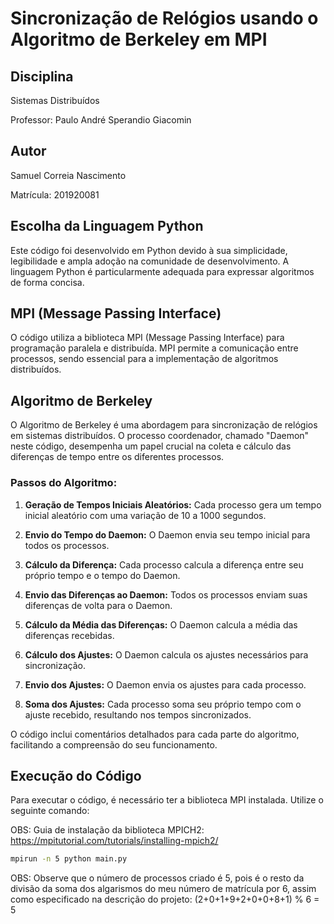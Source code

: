 # Sincronização de Relógios usando o Algoritmo de Berkeley em MPI

## Disciplina

Sistemas Distribuídos

Professor: Paulo André Sperandio Giacomin

## Autor

Samuel Correia Nascimento

Matrícula: 201920081

## Escolha da Linguagem Python

Este código foi desenvolvido em Python devido à sua simplicidade, legibilidade e ampla adoção na comunidade de desenvolvimento. A linguagem Python é particularmente adequada para expressar algoritmos de forma concisa.

## MPI (Message Passing Interface)

O código utiliza a biblioteca MPI (Message Passing Interface) para programação paralela e distribuída. MPI permite a comunicação entre processos, sendo essencial para a implementação de algoritmos distribuídos.

## Algoritmo de Berkeley

O Algoritmo de Berkeley é uma abordagem para sincronização de relógios em sistemas distribuídos. O processo coordenador, chamado "Daemon" neste código, desempenha um papel crucial na coleta e cálculo das diferenças de tempo entre os diferentes processos.

### Passos do Algoritmo:

1. **Geração de Tempos Iniciais Aleatórios:** Cada processo gera um tempo inicial aleatório com uma variação de 10 a 1000 segundos.

2. **Envio do Tempo do Daemon:** O Daemon envia seu tempo inicial para todos os processos.

3. **Cálculo da Diferença:** Cada processo calcula a diferença entre seu próprio tempo e o tempo do Daemon.

4. **Envio das Diferenças ao Daemon:** Todos os processos enviam suas diferenças de volta para o Daemon.

5. **Cálculo da Média das Diferenças:** O Daemon calcula a média das diferenças recebidas.

6. **Cálculo dos Ajustes:** O Daemon calcula os ajustes necessários para sincronização.

7. **Envio dos Ajustes:** O Daemon envia os ajustes para cada processo.

8. **Soma dos Ajustes:** Cada processo soma seu próprio tempo com o ajuste recebido, resultando nos tempos sincronizados.

O código inclui comentários detalhados para cada parte do algoritmo, facilitando a compreensão do seu funcionamento.

## Execução do Código

Para executar o código, é necessário ter a biblioteca MPI instalada. Utilize o seguinte comando:

OBS: Guia de instalação da biblioteca MPICH2: https://mpitutorial.com/tutorials/installing-mpich2/

```bash
mpirun -n 5 python main.py
```

OBS: Observe que o número de processos criado é 5, pois é o resto da divisão da soma dos algarismos do meu número de matrícula por 6, assim como especificado na descrição do projeto: (2+0+1+9+2+0+0+8+1) % 6 = 5
